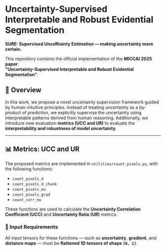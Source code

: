 # Uncertainty-Supervised Interpretable and Robust Evidential Segmentation

**SURE: Supervised UnceRtainty Estimation — making uncertainty more certain.**

This repository contains the official implementation of the **MICCAI 2025 paper**:  
**"Uncertainty-Supervised Interpretable and Robust Evidential Segmentation"**.

## 🧠 Overview

In this work, we propose a novel uncertainty supervision framework guided by human-intuitive principles. Instead of treating uncertainty as a by-product of prediction, we explicitly supervise the uncertainty using interpretable patterns derived from human reasoning. Additionally, we introduce new evaluation **metrics (UCC and UR)** to evaluate the **interpretability and robustness of model uncertainty**.

---

## 📊 Metrics: UCC and UR

The proposed metrics are implemented in `utilities/count_pixels.py`, with the following functions:

- `count_pixels_d`
- `count_pixels_d_chunk`
- `count_pixels_mu`
- `count_pixels_grad`
- `count_corr_mu`

These functions are used to calculate the **Uncertainty Correlation Coefficient (UCC)** and **Uncertainty Ratio (UR)** metrics.

### 📌 Input Requirements

All input tensors for these functions — such as **uncertainty**, **gradient**, and **distance maps** — must be **flattened 1D tensors of shape `[N, 1]`**.

